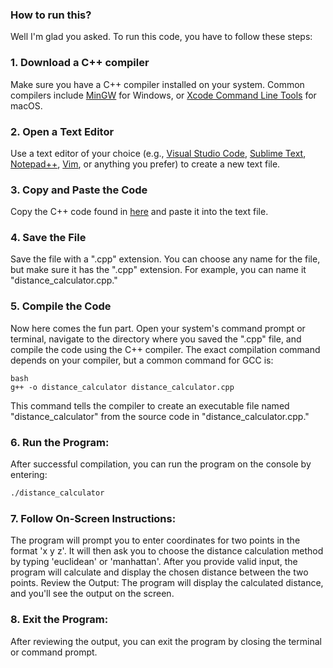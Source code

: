 ### How to run this?

Well I'm glad you asked. To run this code, you have to follow these steps:

### 1. Download a C++ compiler
Make sure you have a C++ compiler installed on your system. Common compilers include [MinGW](https://www.mingw-w64.org/downloads/) for Windows, or [Xcode Command Line Tools](https://developer.apple.com/xcode/resources/) for macOS.

### 2. Open a Text Editor
Use a text editor of your choice (e.g., [Visual Studio Code](https://code.visualstudio.com/), [Sublime Text](https://www.sublimetext.com/), [Notepad++](https://notepad-plus-plus.org/), [Vim](https://www.vim.org), or anything you prefer) to create a new text file.

### 3. Copy and Paste the Code
Copy the C++ code found in [here](https://github.com/Tooth-Fox11/minecraft-distance-calculators-in-different-languages/blob/main/C%2B%2B/main.cpp) and paste it into the text file.

### 4. Save the File
Save the file with a ".cpp" extension. You can choose any name for the file, but make sure it has the ".cpp" extension. For example, you can name it "distance_calculator.cpp."

### 5. Compile the Code
Now here comes the fun part. 
Open your system's command prompt or terminal, navigate to the directory where you saved the ".cpp" file, and compile the code using the C++ compiler.
The exact compilation command depends on your compiler, but a common command for GCC is:

```
bash
g++ -o distance_calculator distance_calculator.cpp
```

This command tells the compiler to create an executable file named "distance_calculator" from the source code in "distance_calculator.cpp."

### 6. Run the Program:
After successful compilation, you can run the program on the console by entering:
```bash
./distance_calculator
```

### 7. Follow On-Screen Instructions:

The program will prompt you to enter coordinates for two points in the format 'x y z'.
It will then ask you to choose the distance calculation method by typing 'euclidean' or 'manhattan'.
After you provide valid input, the program will calculate and display the chosen distance between the two points.
Review the Output: The program will display the calculated distance, and you'll see the output on the screen.

### 8. Exit the Program:
After reviewing the output, you can exit the program by closing the terminal or command prompt.
